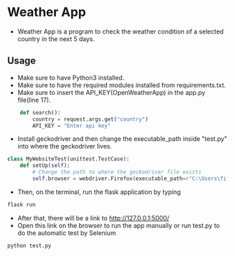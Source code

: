 # Weather App
* Weather App is a program to check the weather condition of a selected country in the next 5 days.

## Usage
* Make sure to have Python3 installed.
* Make sure to have the required modules installed from requirements.txt.
* Make sure to insert the API_KEY(OpenWeatherApp) in the app.py file(line 17).
```Python
	def search():
		country = request.args.get("country")
		API_KEY = "Enter api key"
```
* Install geckodriver and then change the executable_path inside "test.py" into where the geckodriver lives.
```Python
class MyWebsiteTest(unittest.TestCase):
    def setUp(self):
        # Change the path to where the geckodriver file exists
        self.browser = webdriver.Firefox(executable_path=r"C:\Users\fifia\Desktop\geckodriver.exe")
```
* Then, on the terminal, run the flask application by typing
```bash
flask run
```
* After that, there will be a link to http://127.0.0.1:5000/
* Open this link on the browser to run the app manually or run test.py to do the automatic test by Selenium
```bash
python test.py
```